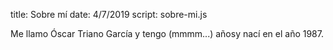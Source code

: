 title: Sobre mí
date: 4/7/2019
script: sobre-mi.js

Me llamo Óscar Triano García <span id="nacimiento" data-fechanacimiento="1987">y tengo (mmmm...) años<span><noscript>y nací en el año 1987</noscript>.
